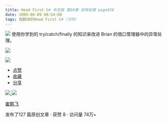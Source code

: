 ```yaml
---
title: Head First C# 中文版 第10章 异常处理 page478
date: 2009-06-09 08:54:00
tags: 我翻译的Head First C#（习作）
---
```

![](https://p-blog.csdn.net/images/p_blog_csdn_net/cuipengfei1/EntryImages/20090609/2009-06-09_08-34-40.jpg) 使用你学到的  try/catch/finally  的知识来改进  Brian
的借口管理器中的异常处理。

![](https://p-blog.csdn.net/images/p_blog_csdn_net/cuipengfei1/EntryImages/20090609/2009-06-09_08-36-11.jpg)

![](https://p-blog.csdn.net/images/p_blog_csdn_net/cuipengfei1/EntryImages/20090609/2009-06-09_08-44-28.jpg)

  * [ 点赞  ](javascript:;)
  * [ 收藏  ](javascript:;)
  * [ 分享 ](javascript:;)

[ ![](https://profile.csdnimg.cn/5/2/5/3_cuipengfei1)
![](https://g.csdnimg.cn/static/user-reg-year/1x/11.png)
](https://blog.csdn.net/cuipengfei1)

[ 崔鹏飞 ](https://blog.csdn.net/cuipengfei1)

发布了127 篇原创文章  ·  获赞 8  ·  访问量 74万+

